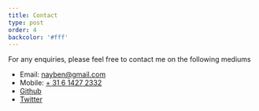 ```yaml
---
title: Contact
type: post
order: 4
backcolor: '#fff'
---
```

For any enquiries, please feel free to contact me on the following mediums
- Email: [nayben@gmail.com](mailto:nayben@gmail.com?subject=Enquiry%20from%20your%20website)
- Mobile: [+ 31 6 1427 2332](tel:+31614272332)
- [Github](https://github.com/nzchicken)
- [Twitter](https://twitter.com/nzchicken)
